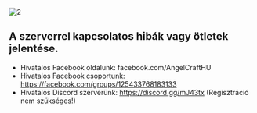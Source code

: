 ![2](https://user-images.githubusercontent.com/28710769/30516406-ba99244c-9b3e-11e7-8006-674c8b1ed15e.png)
## A szerverrel kapcsolatos hibák vagy ötletek jelentése.

- Hivatalos Facebook oldalunk: facebook.com/AngelCraftHU
- Hivatalos Facebook csoportunk: https://facebook.com/groups/125433768183133
- Hivatalos Discord szerverünk: https://discord.gg/mJ43tx (Regisztráció nem szükséges!)
